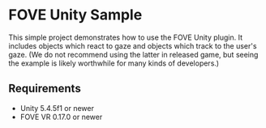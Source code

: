# FOVE Unity Sample
This simple project demonstrates how to use the FOVE Unity plugin. It includes objects which react to gaze and objects which track to the user's gaze. (We do not recommend using the latter in released game, but seeing the example is likely worthwhile for many kinds of developers.)

## Requirements
* Unity 5.4.5f1 or newer
* FOVE VR 0.17.0 or newer
